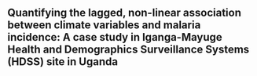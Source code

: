 ## Quantifying the lagged, non-linear association between climate variables and malaria incidence: A case study in Iganga-Mayuge Health and Demographics Surveillance Systems (HDSS) site in Uganda
